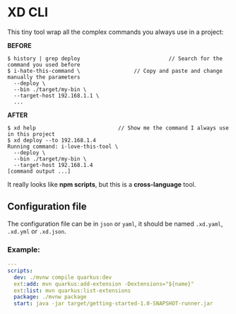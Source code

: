 # XD CLI

This tiny tool wrap all the complex commands you always use in a project:

**BEFORE**
```
$ history | grep deploy                            // Search for the command you used before
$ i-hate-this-command \                 // Copy and paste and change manually the parameters
  --deploy \
  --bin ./target/my-bin \
  --target-host 192.168.1.1 \
  ...
```

**AFTER**
```
$ xd help                          // Show me the command I always use in this project
$ xd deploy --to 192.168.1.4
Running command: i-love-this-tool \
  --deploy \
  --bin ./target/my-bin \
  --target-host 192.168.1.4
[command output ...]
```

It really looks like **npm scripts**, but this is a **cross-language** tool.

## Configuration file

The configuration file can be in `json` or `yaml`, it should be named `.xd.yaml`, `.xd.yml` or `.xd.json`.

### Example:

```yaml
--- 
scripts:
  dev: ./mvnw compile quarkus:dev
  ext:add: mvn quarkus:add-extension -Dextensions="${name}"
  ext:list: mvn quarkus:list-extensions
  package: ./mvnw package
  start: java -jar target/getting-started-1.0-SNAPSHOT-runner.jar
```
